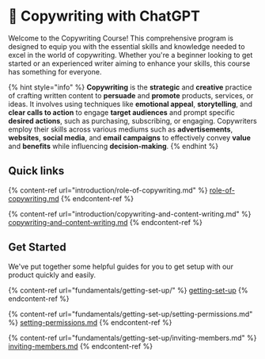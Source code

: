 # 👋 Copywriting with ChatGPT

Welcome to the Copywriting Course! This comprehensive program is designed to equip you with the essential skills and knowledge needed to excel in the world of copywriting. Whether you're a beginner looking to get started or an experienced writer aiming to enhance your skills, this course has something for everyone.

{% hint style="info" %}
**Copywriting** is the **strategic** and **creative** practice of crafting written content to **persuade** and **promote** products, services, or ideas. It involves using techniques like **emotional appeal**, **storytelling**, and **clear calls to action** to engage **target audiences** and prompt specific **desired actions**, such as purchasing, subscribing, or engaging. Copywriters employ their skills across various mediums such as **advertisements**, **websites**, **social media**, and **email campaigns** to effectively convey **value** and **benefits** while influencing **decision-making**.
{% endhint %}

## Quick links

{% content-ref url="introduction/role-of-copywriting.md" %}
[role-of-copywriting.md](introduction/role-of-copywriting.md)
{% endcontent-ref %}

{% content-ref url="introduction/copywriting-and-content-writing.md" %}
[copywriting-and-content-writing.md](introduction/copywriting-and-content-writing.md)
{% endcontent-ref %}

## Get Started

We've put together some helpful guides for you to get setup with our product quickly and easily.

{% content-ref url="fundamentals/getting-set-up/" %}
[getting-set-up](fundamentals/getting-set-up/)
{% endcontent-ref %}

{% content-ref url="fundamentals/getting-set-up/setting-permissions.md" %}
[setting-permissions.md](fundamentals/getting-set-up/setting-permissions.md)
{% endcontent-ref %}

{% content-ref url="fundamentals/getting-set-up/inviting-members.md" %}
[inviting-members.md](fundamentals/getting-set-up/inviting-members.md)
{% endcontent-ref %}
